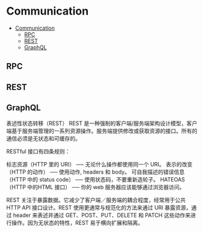 # Communication

- [Communication](#communication)
  - [RPC](#rpc)
  - [REST](#rest)
  - [GraphQL](#graphql)

## RPC

## REST

## GraphQL

表述性状态转移（REST）
REST 是一种强制的客户端/服务端架构设计模型，客户端基于服务端管理的一系列资源操作。服务端提供修改或获取资源的接口。所有的通信必须是无状态和可缓存的。

RESTful 接口有四条规则：

标志资源（HTTP 里的 URI） ── 无论什么操作都使用同一个 URI。
表示的改变（HTTP 的动作） ── 使用动作, headers 和 body。
可自我描述的错误信息（HTTP 中的 status code） ── 使用状态码，不要重新造轮子。
HATEOAS（HTTP 中的HTML 接口） ── 你的 web 服务器应该能够通过浏览器访问。

REST 关注于暴露数据。它减少了客户端／服务端的耦合程度，经常用于公共 HTTP API 接口设计。REST 使用更通常与规范化的方法来通过 URI 暴露资源，通过 header 来表述并通过 GET、POST、PUT、DELETE 和 PATCH 这些动作来进行操作。因为无状态的特性，REST 易于横向扩展和隔离。
